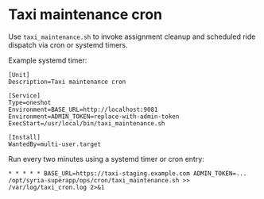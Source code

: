 # Taxi maintenance cron

Use `taxi_maintenance.sh` to invoke assignment cleanup and scheduled ride dispatch via cron or systemd timers.

Example systemd timer:

```
[Unit]
Description=Taxi maintenance cron

[Service]
Type=oneshot
Environment=BASE_URL=http://localhost:9081
Environment=ADMIN_TOKEN=replace-with-admin-token
ExecStart=/usr/local/bin/taxi_maintenance.sh

[Install]
WantedBy=multi-user.target
```

Run every two minutes using a systemd timer or cron entry:

```
* * * * * BASE_URL=https://taxi-staging.example.com ADMIN_TOKEN=... /opt/syria-superapp/ops/cron/taxi_maintenance.sh >> /var/log/taxi_cron.log 2>&1
```

